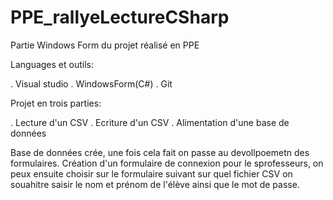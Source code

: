 # PPE_rallyeLectureCSharp
Partie Windows Form du projet réalisé en PPE

Languages et outils:

. Visual studio
. WindowsForm(C#)
. Git

Projet en trois parties:

. Lecture d'un CSV
. Ecriture d'un CSV
. Alimentation d'une base de données

Base de données crée, une fois cela fait on passe au devollpoemetn des formulaires. Création d'un formulaire de connexion pour le sprofesseurs, on peux ensuite choisir sur le formulaire suivant sur quel fichier CSV on souahitre saisir le nom et prénom de l'élève ainsi que le mot de passe.
